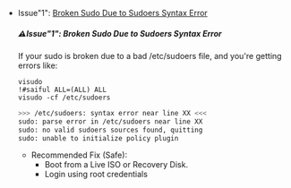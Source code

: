 
- Issue"1": [Broken Sudo Due to Sudoers Syntax Error](#issue1-broken-sudo-due-to-sudoers-syntax-error)


  ##### ⚠️Issue"1": Broken Sudo Due to Sudoers Syntax Error
  If your sudo is broken due to a bad /etc/sudoers file, and you're getting errors like:
  
  ```visudo```\
  ```!#saiful ALL=(ALL) ALL```\
  ``` visudo -cf /etc/sudoers ```
  
  ```sh
  >>> /etc/sudoers: syntax error near line XX <<<
  sudo: parse error in /etc/sudoers near line XX
  sudo: no valid sudoers sources found, quitting
  sudo: unable to initialize policy plugin
  ```
  - Recommended Fix (Safe):
    - Boot from a Live ISO or Recovery Disk.
    - Login using root credentials
